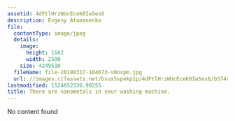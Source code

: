 ```yaml
---
assetid: 4dFtlHrzWUcEceK0IwSes6
description: Evgeny Atamanenko
file:
  contentType: image/jpeg
  details:
    image:
      height: 1662
      width: 2500
    size: 4249510
  fileName: file-20180317-104673-s0ospm.jpg
  url: //images.ctfassets.net/bsux5spekp1p/4dFtlHrzWUcEceK0IwSes6/b574cd127ef324a41c5fd9933487a67f/file-20180317-104673-s0ospm.jpg
lastmodified: 1524652336.98255
title: There are nanometals in your washing machine.
---
```

No content found